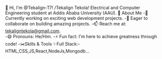 👋 Hi, I'm @Tekalign-T7!
/Tekalign Tekola! Electrical and Computer Engineering student at Addis Ababa University (AAU).
🌟 About Me
-🔭 Currently working on exciting web development projects.
-🤝 Eager to collaborate on building amazing projects.
-📫 Reach me at: tekaligntekola@gmail.com.              
-😄 Pronouns: He/Him.
-⚡ Fun fact: I'm here to achieve greatness through code!
-✂️Skills & Tools
✨Full Stack:-HTML,CSS,JS,React,NodeJs,Mongodb...

  
